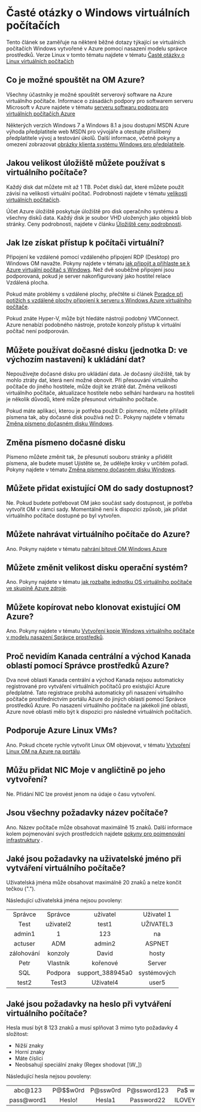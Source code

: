 <properties
    pageTitle="Nejčastější dotazy týkající se Windows VMs | Microsoft Azure"
    description="Najdete odpovědi na některé běžné dotazy týkající se virtuálních počítačích Windows vytvořené pomocí modelu správce prostředků."
    services="virtual-machines-windows"
    documentationCenter=""
    authors="cynthn"
    manager="timlt"
    editor=""
    tags="azure-resource-management"/>

<tags
    ms.service="virtual-machines-windows"
    ms.workload="infrastructure-services"
    ms.tgt_pltfrm="vm-windows"
    ms.devlang="na"
    ms.topic="article"
    ms.date="08/16/2016"
    ms.author="cynthn"/>

# <a name="frequently-asked-question-about-windows-virtual-machines"></a>Časté otázky o Windows virtuálních počítačích 


Tento článek se zaměřuje na některé běžné dotazy týkající se virtuálních počítačích Windows vytvořené v Azure pomocí nasazení modelu správce prostředků. Verze Linux v tomto tématu najdete v tématu [Časté otázky o Linux virtuálních počítačích](virtual-machines-linux-faq.md)

## <a name="what-can-i-run-on-an-azure-vm"></a>Co je možné spouštět na OM Azure?

Všechny účastníky je možné spouštět serverový software na Azure virtuálního počítače. Informace o zásadách podpory pro softwarem serveru Microsoft v Azure najdete v tématu [serveru softwaru podporu pro virtuálních počítačích Azure](https://support.microsoft.com/kb/2721672)

Některých verzích Windows 7 a Windows 8.1 a jsou dostupní MSDN Azure výhoda předplatitele web MSDN pro vývojáře a otestujte přislíbený předplatitele vývoj a testování úkolů. Další informace, včetně pokyny a omezení zobrazovat [obrázky klienta systému Windows pro předplatitele](http://azure.microsoft.com/blog/2014/05/29/windows-client-images-on-azure/). 


## <a name="how-much-storage-can-i-use-with-a-virtual-machine"></a>Jakou velikost úložiště můžete používat s virtuálního počítače?

Každý disk dat můžete mít až 1 TB. Počet disků dat, které můžete použít závisí na velikosti virtuální počítač. Podrobnosti najdete v tématu [velikosti virtuálních počítačích](virtual-machines-windows-sizes.md).

Účet Azure úložiště poskytuje úložiště pro disk operačního systému a všechny disků data. Každý disk je soubor VHD uložených jako objektů blob stránky. Ceny podrobnosti, najdete v článku [Úložiště ceny podrobnosti](https://azure.microsoft.com/pricing/details/storage/).


## <a name="how-can-i-access-my-virtual-machine"></a>Jak lze získat přístup k počítači virtuální?

Připojení ke vzdálené pomocí vzdáleného připojení RDP (Desktop) pro Windows OM navažte. Pokyny najdete v tématu [jak připojit a přihlaste se k Azure virtuální počítač s Windows](virtual-machines-windows-connect-logon.md). Než dvě souběžné připojení jsou podporovaná, pokud je server nakonfigurovaný jako hostitel relace Vzdálená plocha.  


Pokud máte problémy s vzdálené plochy, přečtěte si článek [Poradce při potížích s vzdálené plochy připojení k serveru s Windows Azure virtuálního počítače](virtual-machines-windows-troubleshoot-rdp-connection.md). 

Pokud znáte Hyper-V, může být hledáte nástroji podobný VMConnect. Azure nenabízí podobného nástroje, protože konzoly přístup k virtuální počítač není podporován.

## <a name="can-i-use-the-temporary-disk-the-d-drive-by-default-to-store-data"></a>Můžete používat dočasné disku (jednotka D: ve výchozím nastavení) k ukládání dat?

Nepoužívejte dočasné disku pro ukládání data. Je dočasný úložiště, tak by mohlo ztráty dat, která není možné obnovit. Při přesouvání virtuálního počítače do jiného hostitele, může dojít ke ztrátě dat. Změna velikosti virtuálního počítače, aktualizace hostitele nebo selhání hardwaru na hostiteli je několik důvodů, které může přesunout virtuálního počítače.

Pokud máte aplikaci, kterou je potřeba použít D: písmeno, můžete přiřadit písmena tak, aby dočasné disk používá než D:. Pokyny najdete v tématu [Změna písmeno dočasném disku Windows](virtual-machines-windows-classic-change-drive-letter.md).

## <a name="how-can-i-change-the-drive-letter-of-the-temporary-disk"></a>Změna písmeno dočasné disku

Písmeno můžete změnit tak, že přesunutí souboru stránky a přidělit písmena, ale budete muset Ujistěte se, že udělejte kroky v určitém pořadí. Pokyny najdete v tématu [Změna písmeno dočasném disku Windows](virtual-machines-windows-classic-change-drive-letter.md).

## <a name="can-i-add-an-existing-vm-to-an-availability-set"></a>Můžete přidat existující OM do sady dostupnost?

Ne. Pokud budete potřebovat OM jako součást sady dostupnost, je potřeba vytvořit OM v rámci sady. Momentálně není k dispozici způsob, jak přidat virtuálního počítače dostupné po byl vytvořen.

## <a name="can-i-upload-a-virtual-machine-to-azure"></a>Můžete nahrávat virtuálního počítače do Azure?

Ano. Pokyny najdete v tématu [nahrání bitové OM Windows Azure](virtual-machines-windows-upload-image.md)

## <a name="can-i-resize-the-os-disk"></a>Můžete změnit velikost disku operační systém?

Ano. Pokyny najdete v tématu [jak rozbalte jednotku OS virtuálního počítače ve skupině Azure zdroje](virtual-machines-windows-expand-os-disk.md).

## <a name="can-i-copy-or-clone-an-existing-azure-vm"></a>Můžete kopírovat nebo klonovat existující OM Azure?

Ano. Pokyny najdete v tématu [Vytvoření kopie Windows virtuálního počítače v modelu nasazení Správce prostředků](virtual-machines-windows-vhd-copy.md).

## <a name="why-am-i-not-seeing-canada-central-and-canada-east-regions-through-azure-resource-manager"></a>Proč nevidím Kanada centrální a východ Kanada oblastí pomocí Správce prostředků Azure?

Dva nové oblasti Kanada centrální a východ Kanada nejsou automaticky registrované pro vytváření virtuálních počítačů pro existující Azure předplatné. Tato registrace probíhá automaticky při nasazení virtuálního počítače prostřednictvím portálu Azure do jiných oblastí pomocí Správce prostředků Azure. Po nasazení virtuálního počítače na jakékoli jiné oblasti, Azure nové oblasti mělo být k dispozici pro následné virtuálních počítačích.

## <a name="does-azure-support-linux-vms"></a>Podporuje Azure Linux VMs?

Ano. Pokud chcete rychle vytvořit Linux OM objevovat, v tématu [Vytvoření Linux OM na Azure na portálu](virtual-machines-linux-quick-create-portal.md).

## <a name="can-i-add-a-nic-to-my-vm-after-its-created"></a>Můžu přidat NIC Moje v angličtině po jeho vytvoření?

Ne. Přidání NIC lze provést jenom na údaje o času vytvoření.

## <a name="are-there-any-computer-name-requirements"></a>Jsou všechny požadavky název počítače?

Ano. Název počítače může obsahovat maximálně 15 znaků. Další informace kolem pojmenování svých prostředcích najdete [pokyny pro pojmenování infrastruktury](virtual-machines-windows-infrastructure-naming-guidelines.md) .

## <a name="what-are-the-username-requirements-when-creating-a-vm"></a>Jaké jsou požadavky na uživatelské jméno při vytváření virtuálního počítače?

Uživatelská jména může obsahovat maximálně 20 znaků a nelze končit tečkou ("."). 

Následující uživatelská jména nejsou povoleny:

<table>
    <tr>
        <td style="text-align:center">Správce </td><td style="text-align:center"> Správce </td><td style="text-align:center"> uživatel </td><td style="text-align:center"> Uživatel 1</td>
    </tr>
    <tr>
        <td style="text-align:center">Test </td><td style="text-align:center"> uživatel2 </td><td style="text-align:center"> test1 </td><td style="text-align:center"> UŽIVATEL3</td>
    </tr>
    <tr>
        <td style="text-align:center">admin1 </td><td style="text-align:center"> 1 </td><td style="text-align:center"> 123 </td><td style="text-align:center"> na</td>
    </tr>
    <tr>
        <td style="text-align:center">actuser  </td><td style="text-align:center"> ADM </td><td style="text-align:center"> admin2 </td><td style="text-align:center"> ASPNET</td>
    </tr>
    <tr>
        <td style="text-align:center">zálohování </td><td style="text-align:center"> konzoly </td><td style="text-align:center"> David </td><td style="text-align:center"> hosty</td>
    </tr>
    <tr>
        <td style="text-align:center">Petr </td><td style="text-align:center"> Vlastník </td><td style="text-align:center"> kořenové </td><td style="text-align:center"> Server</td>
    </tr>
    <tr>
        <td style="text-align:center">SQL </td><td style="text-align:center"> Podpora </td><td style="text-align:center"> support_388945a0 </td><td style="text-align:center"> systémových</td>
    </tr>
    <tr>
        <td style="text-align:center">test2 </td><td style="text-align:center"> Test3 </td><td style="text-align:center"> Uživatel4 </td><td style="text-align:center"> user5</td>
    </tr>
</table>

## <a name="what-are-the-password-requirements-when-creating-a-vm"></a>Jaké jsou požadavky na heslo při vytváření virtuálního počítače?

Hesla musí být 8 123 znaků a musí splňovat 3 mimo tyto požadavky 4 složitost:

- Nižší znaky
- Horní znaky
- Máte číslici
- Neobsahují speciální znaky (Regex shodovat [\W_])

Následující hesla nejsou povoleny:

<table>
    <tr>
        <td style="text-align:center">abc@123</td><td style="text-align:center">P@$$w0rd</td><td style="text-align:center">P@ssw0rd</td><td style="text-align:center">P@ssword123</td><td style="text-align:center">Pa$ word</td>
    </tr>
    <tr>
        <td style="text-align:center">pass@word1</td><td style="text-align:center">Heslo!</td><td style="text-align:center">Hesla1</td><td style="text-align:center">Password22</td><td style="text-align:center">ILOVEYOU!</td>
    </tr>
</table>

